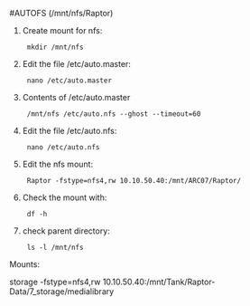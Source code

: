 #AUTOFS (/mnt/nfs/Raptor)

1. Create mount for nfs:

        mkdir /mnt/nfs

2. Edit the file /etc/auto.master:

        nano /etc/auto.master

4. Contents of /etc/auto.master

        /mnt/nfs /etc/auto.nfs --ghost --timeout=60

5. Edit the file /etc/auto.nfs:

        nano /etc/auto.nfs

6. Edit the nfs mount:

        Raptor -fstype=nfs4,rw 10.10.50.40:/mnt/ARC07/Raptor/

7. Check the mount with:

        df -h 

8. check parent directory: 

        ls -l /mnt/nfs









Mounts:


storage -fstype=nfs4,rw 10.10.50.40:/mnt/Tank/Raptor-Data/7_storage/medialibrary

